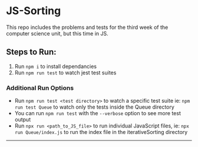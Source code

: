 # JS-Sorting

This repo includes the problems and tests for the third week of the computer science unit, but this time in JS.

## Steps to Run:

1. Run `npm i` to install dependancies
2. Run `npm run test` to watch jest test suites

### Additional Run Options

- Run `npm run test <test directory>` to watch a specific test suite ie: `npm run test Queue` to watch only the tests inside the Queue directory
- You can run `npm run test` with the `--verbose` option to see more test output
- Run `npx run <path_to_JS_file>` to run individual JavaScript files, ie: `npx run Queue/index.js` to run the index file in the iterativeSorting directory

---
